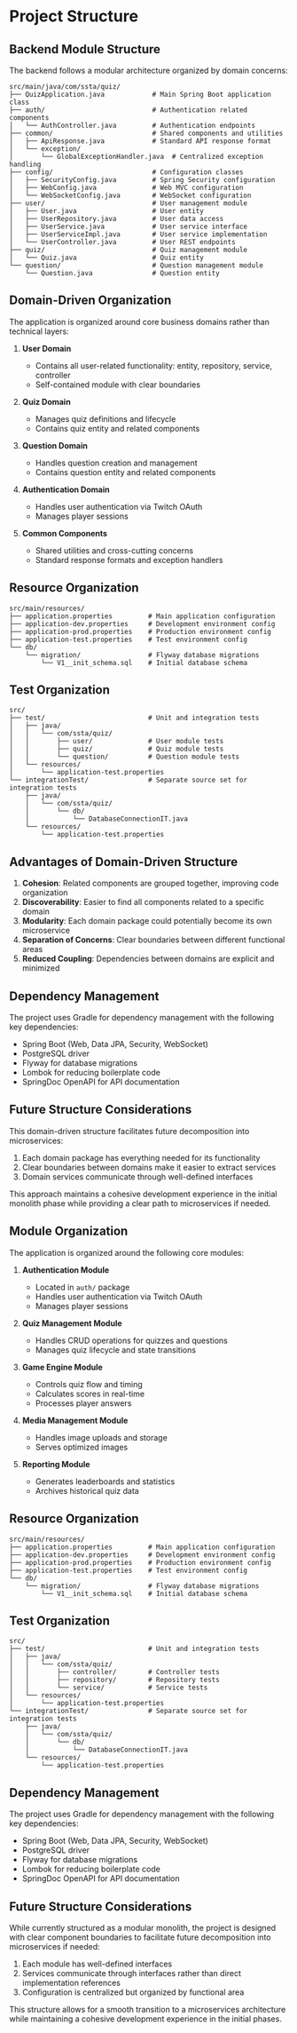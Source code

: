 # Project Structure

## Backend Module Structure

The backend follows a modular architecture organized by domain concerns:

```
src/main/java/com/ssta/quiz/
├── QuizApplication.java            # Main Spring Boot application class
├── auth/                           # Authentication related components
│   └── AuthController.java         # Authentication endpoints
├── common/                         # Shared components and utilities
│   ├── ApiResponse.java            # Standard API response format
│   └── exception/
│       └── GlobalExceptionHandler.java  # Centralized exception handling
├── config/                         # Configuration classes
│   ├── SecurityConfig.java         # Spring Security configuration
│   ├── WebConfig.java              # Web MVC configuration
│   └── WebSocketConfig.java        # WebSocket configuration
├── user/                           # User management module
│   ├── User.java                   # User entity
│   ├── UserRepository.java         # User data access
│   ├── UserService.java            # User service interface
│   ├── UserServiceImpl.java        # User service implementation
│   └── UserController.java         # User REST endpoints
├── quiz/                           # Quiz management module
│   └── Quiz.java                   # Quiz entity
└── question/                       # Question management module
    └── Question.java               # Question entity
```

## Domain-Driven Organization

The application is organized around core business domains rather than technical layers:

1. **User Domain**
    - Contains all user-related functionality: entity, repository, service, controller
    - Self-contained module with clear boundaries

2. **Quiz Domain**
    - Manages quiz definitions and lifecycle
    - Contains quiz entity and related components

3. **Question Domain**
    - Handles question creation and management
    - Contains question entity and related components

4. **Authentication Domain**
    - Handles user authentication via Twitch OAuth
    - Manages player sessions

5. **Common Components**
    - Shared utilities and cross-cutting concerns
    - Standard response formats and exception handlers

## Resource Organization

```
src/main/resources/
├── application.properties         # Main application configuration
├── application-dev.properties     # Development environment config
├── application-prod.properties    # Production environment config
├── application-test.properties    # Test environment config
└── db/
    └── migration/                 # Flyway database migrations
        └── V1__init_schema.sql    # Initial database schema
```

## Test Organization

```
src/
├── test/                          # Unit and integration tests
│   ├── java/
│   │   └── com/ssta/quiz/
│   │       ├── user/              # User module tests
│   │       ├── quiz/              # Quiz module tests
│   │       └── question/          # Question module tests
│   └── resources/
│       └── application-test.properties
└── integrationTest/               # Separate source set for integration tests
    ├── java/
    │   └── com/ssta/quiz/
    │       └── db/
    │           └── DatabaseConnectionIT.java
    └── resources/
        └── application-test.properties
```

## Advantages of Domain-Driven Structure

1. **Cohesion**: Related components are grouped together, improving code organization
2. **Discoverability**: Easier to find all components related to a specific domain
3. **Modularity**: Each domain package could potentially become its own microservice
4. **Separation of Concerns**: Clear boundaries between different functional areas
5. **Reduced Coupling**: Dependencies between domains are explicit and minimized

## Dependency Management

The project uses Gradle for dependency management with the following key dependencies:

- Spring Boot (Web, Data JPA, Security, WebSocket)
- PostgreSQL driver
- Flyway for database migrations
- Lombok for reducing boilerplate code
- SpringDoc OpenAPI for API documentation

## Future Structure Considerations

This domain-driven structure facilitates future decomposition into microservices:

1. Each domain package has everything needed for its functionality
2. Clear boundaries between domains make it easier to extract services
3. Domain services communicate through well-defined interfaces

This approach maintains a cohesive development experience in the initial monolith phase while providing a clear path to
microservices if needed.

## Module Organization

The application is organized around the following core modules:

1. **Authentication Module**
    - Located in `auth/` package
    - Handles user authentication via Twitch OAuth
    - Manages player sessions

2. **Quiz Management Module**
    - Handles CRUD operations for quizzes and questions
    - Manages quiz lifecycle and state transitions

3. **Game Engine Module**
    - Controls quiz flow and timing
    - Calculates scores in real-time
    - Processes player answers

4. **Media Management Module**
    - Handles image uploads and storage
    - Serves optimized images

5. **Reporting Module**
    - Generates leaderboards and statistics
    - Archives historical quiz data

## Resource Organization

```
src/main/resources/
├── application.properties         # Main application configuration
├── application-dev.properties     # Development environment config
├── application-prod.properties    # Production environment config
├── application-test.properties    # Test environment config
└── db/
    └── migration/                 # Flyway database migrations
        └── V1__init_schema.sql    # Initial database schema
```

## Test Organization

```
src/
├── test/                          # Unit and integration tests
│   ├── java/
│   │   └── com/ssta/quiz/
│   │       ├── controller/        # Controller tests
│   │       ├── repository/        # Repository tests
│   │       └── service/           # Service tests
│   └── resources/
│       └── application-test.properties
└── integrationTest/               # Separate source set for integration tests
    ├── java/
    │   └── com/ssta/quiz/
    │       └── db/
    │           └── DatabaseConnectionIT.java
    └── resources/
        └── application-test.properties
```

## Dependency Management

The project uses Gradle for dependency management with the following key dependencies:

- Spring Boot (Web, Data JPA, Security, WebSocket)
- PostgreSQL driver
- Flyway for database migrations
- Lombok for reducing boilerplate code
- SpringDoc OpenAPI for API documentation

## Future Structure Considerations

While currently structured as a modular monolith, the project is designed with clear component boundaries to facilitate
future decomposition into microservices if needed:

1. Each module has well-defined interfaces
2. Services communicate through interfaces rather than direct implementation references
3. Configuration is centralized but organized by functional area

This structure allows for a smooth transition to a microservices architecture while maintaining a cohesive development
experience in the initial phases.
